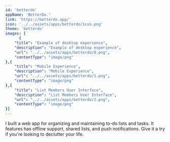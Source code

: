 ```yaml
---
id: 'betterdo'
appName: 'BetterDo.'
link: 'https://betterdo.app/'
icon: '../../assets/apps/betterdo/icon.png'
theme: 'betterdo'
images: [
      {
	"title": "Example of desktop experience",
	"description": "Example of desktop experience",
	"url": "../../assets/apps/betterdo/0.png",
	"contentType": "image/png"
},{
	"title": "Mobile Experience",
	"description": "Mobile Experience",
	"url": "../../assets/apps/betterdo/1.png",
	"contentType": "image/png"
},{
	"title": "List Members User Interface",
	"description": "List Members User Interface",
	"url": "../../assets/apps/betterdo/2.png",
	"contentType": "image/png"
}]
---
```


I built a web app for organizing and maintaining to-do lists and tasks. It features has offline support, shared lists, and push notifications. Give it a try if you're looking to declutter your life.
